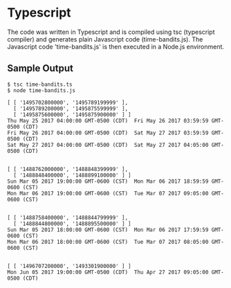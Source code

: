 # Typescript

The code was written in Typescript and is compiled using tsc (typescript compiler)
and generates plain Javascript code (time-bandits.js).
The Javascript code 'time-bandits.js' is then executed in a Node.js environment.

## Sample Output
```
$ tsc time-bandits.ts
$ node time-bandits.js

[ [ '1495702800000', '1495789199999' ],
  [ '1495789200000', '1495875599999' ],
  [ '1495875600000', '1495875900000' ] ]
Thu May 25 2017 04:00:00 GMT-0500 (CDT)  Fri May 26 2017 03:59:59 GMT-0500 (CDT)
Fri May 26 2017 04:00:00 GMT-0500 (CDT)  Sat May 27 2017 03:59:59 GMT-0500 (CDT)
Sat May 27 2017 04:00:00 GMT-0500 (CDT)  Sat May 27 2017 04:05:00 GMT-0500 (CDT)


[ [ '1488762000000', '1488848399999' ],
  [ '1488848400000', '1488899100000' ] ]
Sun Mar 05 2017 19:00:00 GMT-0600 (CST)  Mon Mar 06 2017 18:59:59 GMT-0600 (CST)
Mon Mar 06 2017 19:00:00 GMT-0600 (CST)  Tue Mar 07 2017 09:05:00 GMT-0600 (CST)


[ [ '1488758400000', '1488844799999' ],
  [ '1488844800000', '1488895500000' ] ]
Sun Mar 05 2017 18:00:00 GMT-0600 (CST)  Mon Mar 06 2017 17:59:59 GMT-0600 (CST)
Mon Mar 06 2017 18:00:00 GMT-0600 (CST)  Tue Mar 07 2017 08:05:00 GMT-0600 (CST)


[ [ '1496707200000', '1493301900000' ] ]
Mon Jun 05 2017 19:00:00 GMT-0500 (CDT)  Thu Apr 27 2017 09:05:00 GMT-0500 (CDT)
```
